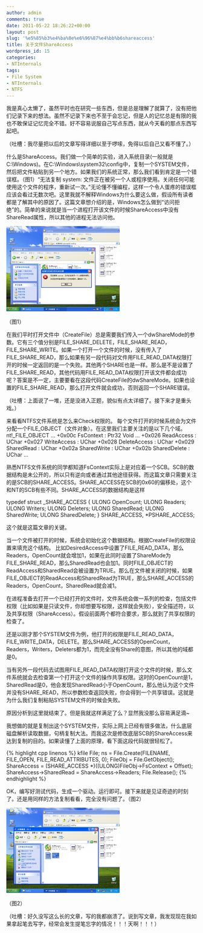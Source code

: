 ```yaml
---
author: admin
comments: true
date: 2011-05-22 18:26:22+00:00
layout: post
slug: '%e5%85%b3%e4%ba%8e%e6%96%87%e4%bb%b6shareaccess'
title: 关于文件ShareAccess
wordpress_id: 15
categories:
- NTInternals
tags:
- File System
- NTInternals
- NTFS
---
```


我是真心太懒了，虽然平时也在研究一些东西，但是总是理解了就算了，没有把他们记录下来的想法。虽然不记录下来也不至于会忘记，但是人的记忆总是有限的我也不敢保证记忆完全不错。好不容易说服自己写点东西，就从今天看的那点东西写起吧。

（吐槽：我尽量把以后的文章写得详细以至于啰嗦，免得以后自己又看不懂了。）

什么是ShareAccess。我们做一个简单的实验，进入系统目录(一般就是C:\Windows\)。在C:\Windows\system32\config中，复制一个SYSTEM文件，然后把文件粘贴到另一个地方。如果我们的系统正常，那么我们看到肯定是一个错误框。（图1）“无法复制 system: 文件正在被另一个人或程序使用。关闭任何可能使用这个文件的程序，重新试一次。”无论懂不懂编程，这样一个令人蛋疼的错误框应该会看过无数次吧。这里我就不解释Windows为什么要这么做，假设所有读者都是了解其中的原因了。这篇文章想介绍的是，Windows怎么做到“访问拒绝”的。简单的来说就是当一个进程打开该文件的时候ShareAccess中没有ShareRead属性，所以其他的进程无法访问他。

[![](/uploads/2011/05/Windows-XP-Professional-2011-05-23-01-51-31-300x225.png)](/uploads/2011/05/Windows-XP-Professional-2011-05-23-01-51-31.png)

（图1）

在我们平时打开文件中（CreateFile）总是需要我们传入一个dwShareMode的参数。它有三个值分别是FILE_SHARE_DELETE，FILE_SHARE_READ，FILE_SHARE_WRITE。如果一个打开一个文件的时候，没有传入了FILE_SHARE_READ，那么如果有另一段代码对文件用FILE_READ_DATA权限打开的时候一定返回的是一个失败。其他两个SHARE也是一样。那么是不是设置了FILE_SHARE_READ，其他代码用FILE_READ_DATA权限打开该文件都会成功呢？答案是不一定，主要要看在这段代码CreateFile的dwShareMode。如果也设置的FILE_SHARE_READ，那么打开文件就会成功，否则返回一个SHARE错误。

（吐槽：上面说了一堆，还是没进入正题，貌似有点太详细了。接下来才是重头戏。）

来看看NTFS文件系统是怎么来Check权限的。
每个文件打开的时候系统会为文件分配一个FILE_OBJECT（文件对象）。在这里我们主要关注的是以下几个域。
nt!_FILE_OBJECT
...
+0x00c FsContext        : Ptr32 Void
...
+0x026 ReadAccess       : UChar
+0x027 WriteAccess      : UChar
+0x028 DeleteAccess     : UChar
+0x029 SharedRead       : UChar
+0x02a SharedWrite      : UChar
+0x02b SharedDelete     : UChar
...

熟悉NTFS文件系统的同学都知道FsContext实际上是对应着一个SCB。SCB的数据结构是未公开的，所以只有逆向或者通过其他途径获得。而这篇文章只需要关注的是SCB的SHARE_ACCESS。SHARE_ACCESS在SCB的0x60的偏移处，这个和NT的SCB有些不同。SHARE_ACCESS的数据结构是这样

typedef struct _SHARE_ACCESS {
ULONG OpenCount;
ULONG Readers;
ULONG Writers;
ULONG Deleters;
ULONG SharedRead;
ULONG SharedWrite;
ULONG SharedDelete;
} SHARE_ACCESS, *PSHARE_ACCESS;

这个就是这篇文章的关键。

当一个文件被打开的时候，系统会初始化这个数据结构。根据CreateFile的权限设置来填充这个结构。
比如DesiredAccess中设置了FILE_READ_DATA，那么Readers，OpenCount就会增加1，如果在此同时设置了ShareMode为FILE_SHARE_READ，那么SharedRead也会加1。同时FILE_OBJECT的ReadAccess和SharedRead会被设置为TRUE。那么在文件被关闭的时候，如果FILE_OBJECT的ReadAccess和SharedRead为TRUE，那么SHARE_ACCESS的Readers，OpenCount，SharedRead就会减1。

在进程准备去打开一个已经打开的文件时，文件系统会做一系列的检查，包括文件权限（比如如果是只读文件，你却想要写权限，这样就会失败），安全描述符，以及共享权限（ShareAccess）。假设前面两个都符合要求，那么就到了共享权限的检查了。

还是以刚才那个SYSTEM文件为例，他打开的权限是FILE_READ_DATA，FILE_WRITE_DATA，DELETE。那么SHARE_ACCESS的OpenCount，Readers，Writers，Deleters都为1，而完全没有Share的意图，所以其他的域都是0。

当有另外一段代码去试图用FILE_READ_DATA权限打开这个文件的时候，那么文件系统就会去检查第一个打开这个文件的操作共享权限。这时的OpenCount是1，SharedRead是0，他会发现SharedRead小于OpenCount，那么他认为这个文件并没有SHARE_READ，所以参数检查返回失败，你会得到一个共享错误。这就是为什么我们复制粘贴SYSTEM文件的时候会失败。

原因分析到这里就结束了。但是我就这样满足了么？显然我没那么容易满足滴~

我想做的就是复制出这个SYSTEM文件，实际上网上已经有很多做法，什么底层磁盘解析读取数据，句柄复制大法。而我这次是修改底层SCB的ShareAccess来达到复制的目的。如果读懂了上面的原理，看下面这段代码就很轻松了。


{% highlight cpp linenos %}
kfile File;
ns = File.Create(FILENAME, FILE_OPEN, FILE_READ_ATTRIBUTES, 0);
FileObj = File.GetObject();
ShareAccess = (SHARE_ACCESS *)((ULONG)FileObj->FsContext + Offset);
ShareAccess->SharedRead = ShareAccess->Readers;
File.Release();
 {% endhighlight %}

OK，编写好测试代码，生成一个驱动。运行即可。接下来就是见证奇迹的时刻了。还是用同样的方法复制看看，完全没有问题了。（图2）

[![](/uploads/2011/05/Windows-XP-Professional-2011-05-23-01-53-40-300x225.png)](/uploads/2011/05/Windows-XP-Professional-2011-05-23-01-53-40.png)

（图2）

（吐槽：好久没写这么长的文章，写的我都崩溃了。说到写文章，我发现现在我如果拿起笔去写字，经常会发生提笔忘字的情况！！！天啊！！！）
